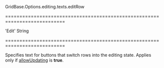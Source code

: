 <!--id-->GridBase.Options.editing.texts.editRow<!--/id-->
===========================================================================
<!--default-->'Edit'<!--/default-->
<!--type-->String<!--/type-->
===========================================================================

<!--shortDescription-->
Specifies text for buttons that switch rows into the editing state. Applies only if [allowUpdating]({basewidgetpath}/Configuration/editing/#allowUpdating) is **true**.
<!--/shortDescription-->

<!--fullDescription-->

<!--/fullDescription-->